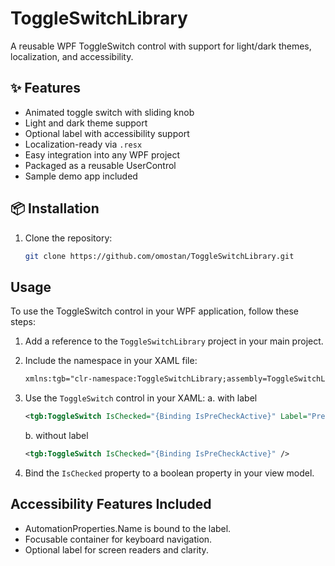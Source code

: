 # ToggleSwitchLibrary

A reusable WPF ToggleSwitch control with support for light/dark themes, localization, and accessibility.

## ✨ Features

- Animated toggle switch with sliding knob
- Light and dark theme support
- Optional label with accessibility support
- Localization-ready via `.resx`
- Easy integration into any WPF project
- Packaged as a reusable UserControl
- Sample demo app included

## 📦 Installation

1. Clone the repository:

   ```bash
   git clone https://github.com/omostan/ToggleSwitchLibrary.git

## Usage

To use the ToggleSwitch control in your WPF application, follow these steps:

1. Add a reference to the `ToggleSwitchLibrary` project in your main project.
2. Include the namespace in your XAML file:

   ```xml
   xmlns:tgb="clr-namespace:ToggleSwitchLibrary;assembly=ToggleSwitchLibrary"
   ```

3. Use the `ToggleSwitch` control in your XAML:
   a. with label

   ```xml
   <tgb:ToggleSwitch IsChecked="{Binding IsPreCheckActive}" Label="PreCheck" />
   ```
   b. without label

   ```xml
   <tgb:ToggleSwitch IsChecked="{Binding IsPreCheckActive}" />
   ```

4. Bind the `IsChecked` property to a boolean property in your view model.

## Accessibility Features Included

- AutomationProperties.Name is bound to the label.
- Focusable container for keyboard navigation.
- Optional label for screen readers and clarity.
